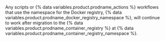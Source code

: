Any scripts or {% data variables.product.prodname_actions %} workflows that use the namespace for the Docker registry, {% data variables.product.prodname_docker_registry_namespace %}, will continue to work after migration to the {% data variables.product.prodname_container_registry %} at {% data variables.product.prodname_container_registry_namespace %}.
